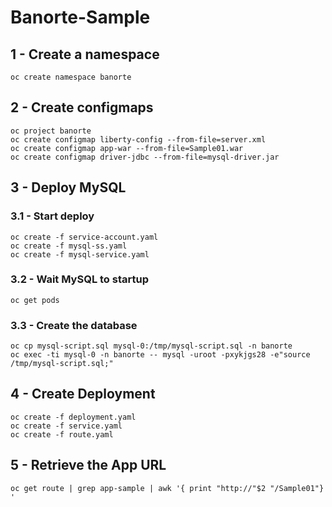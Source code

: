 # Banorte-Sample
## 1 - Create a namespace
```oc create namespace banorte```

## 2 - Create configmaps
```
oc project banorte
oc create configmap liberty-config --from-file=server.xml
oc create configmap app-war --from-file=Sample01.war
oc create configmap driver-jdbc --from-file=mysql-driver.jar
```

## 3 - Deploy MySQL
### 3.1 - Start deploy
```
oc create -f service-account.yaml
oc create -f mysql-ss.yaml
oc create -f mysql-service.yaml

```
### 3.2 - Wait MySQL to startup
```
oc get pods 
```
### 3.3 - Create the database
```
oc cp mysql-script.sql mysql-0:/tmp/mysql-script.sql -n banorte
oc exec -ti mysql-0 -n banorte -- mysql -uroot -pxykjgs28 -e"source /tmp/mysql-script.sql;"
```

## 4 - Create Deployment
```
oc create -f deployment.yaml
oc create -f service.yaml
oc create -f route.yaml
```

## 5 - Retrieve the App URL
```
oc get route | grep app-sample | awk '{ print "http://"$2 "/Sample01"} '
```

